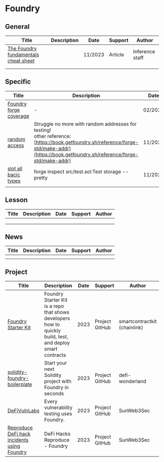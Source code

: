 # Foundry



## General

| Title                                                        | Description | Date    | Support | Author          |
| ------------------------------------------------------------ | ----------- | ------- | ------- | --------------- |
| [The Foundry fundamentals cheat sheet](https://inference.ag/blog/2023-11-14-foundry/) |             | 11/2023 | Article | Inference staff |
|                                                              |             |         |         |                 |
|                                                              |             |         |         |                 |

## Specific

| Title                                                        | Description                                                  | Date    | Support | Author       |
| ------------------------------------------------------------ | ------------------------------------------------------------ | ------- | ------- | ------------ |
| [Foundry forge coverage](https://www.rareskills.io/post/foundry-forge-coverage) | -                                                            | 02/2023 | Article | RareSkills   |
| [random access](https://twitter.com/bytes032/status/1725214941240610857) | Struggle no more with random addresses for testing!<br />other reference: [https://book.getfoundry.sh/reference/forge-std/make-addr](https://book.getfoundry.sh/reference/forge-std/make-addr) | 11/2023 | Tweet   | bytes032.xyz |
| [slot all bacic types](https://twitter.com/bytes032/status/1725523686705250394?t=X9F9H9F--70Thd0kdMzwsw&s=19) | forge inspect src/test.sol:Test storage --pretty             | 11/2023 | Tweet   | bytes032.xyz |
|                                                              |                                                              |         |         |              |

## Lesson

| Title | Description | Date | Support | Author |
| ----- | ----------- | ---- | ------- | ------ |
|       |             |      |         |        |
|       |             |      |         |        |
|       |             |      |         |        |



## News

| Title | Description | Date | Support | Author |
| ----- | ----------- | ---- | ------- | ------ |
|       |             |      |         |        |
|       |             |      |         |        |

## Project

| Title                                                        | Description                                                  | Date | Support        | Author                       |
| ------------------------------------------------------------ | ------------------------------------------------------------ | ---- | -------------- | ---------------------------- |
| [Foundry Starter Kit](https://github.com/smartcontractkit/foundry-starter-kit) | Foundry Starter Kit is a repo that shows developers how to quickly build, test, and deploy smart contracts | 2023 | Project GitHub | smartcontractkit (chainlink) |
| [solidity-foundry-boilerplate](https://github.com/defi-wonderland/solidity-foundry-boilerplate/tree/main) | Start your next Solidity project with Foundry in seconds     | 2023 | Project GitHub | defi-wonderland              |
| [DeFiVulnLabs](https://github.com/SunWeb3Sec/DeFiVulnLabs)   | Every vulnerability testing uses Foundry.                    | 2023 | Project GitHub | SunWeb3Sec                   |
| [Reproduce DeFi hack incidents using Foundry](https://github.com/SunWeb3Sec/DeFiHackLabs) | DeFi Hacks Reproduce - Foundry                               | 2023 | Project GitHub | SunWeb3Sec                   |

